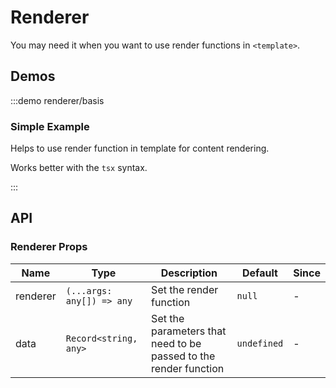 # Renderer

You may need it when you want to use render functions in `<template>`.

## Demos

:::demo renderer/basis

### Simple Example

Helps to use render function in template for content rendering.

Works better with the `tsx` syntax.

:::

## API

### Renderer Props

| Name     | Type                      | Description                                                      | Default     | Since |
| -------- | ------------------------- | ---------------------------------------------------------------- | ----------- | ----- |
| renderer | `(...args: any[]) => any` | Set the render function                                          | `null`      | -     |
| data     | `Record<string, any>`     | Set the parameters that need to be passed to the render function | `undefined` | -     |
